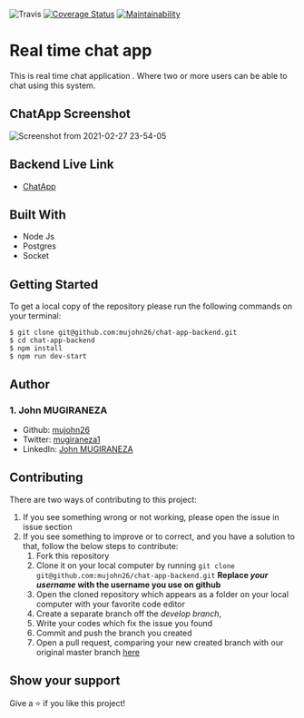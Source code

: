 ![Travis](https://www.travis-ci.com/mujohn26/chat-app-backend.svg?branch=develop) [![Coverage Status](https://coveralls.io/repos/github/mujohn26/chat-app-backend/badge.svg?branch=develop)](https://coveralls.io/github/mujohn26/chat-app-backend?branch=develop) [![Maintainability](https://api.codeclimate.com/v1/badges/51babbda04ba24207d32/maintainability)](https://codeclimate.com/github/mujohn26/chat-app-backend/maintainability)

# Real time chat app
This is real time chat application . Where two or more users can be able to chat using this system.

## ChatApp Screenshot
![Screenshot from 2021-02-27 23-54-05](https://user-images.githubusercontent.com/52497006/109401517-ebcb0a80-7957-11eb-87c4-09e636ebc752.png)

## Backend Live Link
- [ChatApp](https://chat-app-mujohn.herokuapp.com)

## Built With
- Node Js
- Postgres
- Socket

## Getting Started
To get a local copy of the repository please run the following commands on your terminal:
```
$ git clone git@github.com:mujohn26/chat-app-backend.git
$ cd chat-app-backend
$ npm install
$ npm run dev-start
```


## Author

### 1. John MUGIRANEZA
* Github: [mujohn26](https://github.com/mujohn26)
* Twitter: [mugiraneza1](https://twitter.com/mugiraneza1)
* LinkedIn: [John MUGIRANEZA](https://www.linkedin.com/in/john-mugiraneza/)

## Contributing
There are two ways of contributing to this project:

1. If you see something wrong or not working, please open the issue in issue section
2. If you see something to improve or to correct, and you have a solution to that, follow the below steps to contribute:
    1. Fork this repository
    2. Clone it on your local computer by running `git clone git@github.com:mujohn26/chat-app-backend.git` __Replace *your username* with the username you use on github__
    3. Open the cloned repository which appears as a folder on your local computer with your favorite code editor
    4. Create a separate branch off the *develop branch*,
    5. Write your codes which fix the issue you found
    6. Commit and push the branch you created
    7. Open a pull request, comparing your new created branch with our original master branch [here](https://github.com/mujohn26/chat-app-backend/pulls)

## Show your support

Give a ⭐️ if you like this project!

